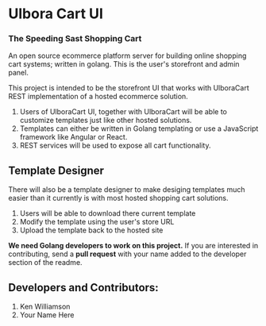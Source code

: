 # Ulbora Cart UI
### The Speeding Sast Shopping Cart
An open source ecommerce platform server for building online shopping cart systems; written in golang. This is the user's storefront and admin panel.

This project is intended to be the storefront UI that works with UlboraCart REST implementation of a hosted ecommerce solution. 

1. Users of UlboraCart UI, together with UlboraCart will be able to customize templates just like other hosted solutions.
2. Templates can either be written in Golang templating or use a JavaScript framework like Angular or React.
3. REST services will be used to expose all cart functionality.

## Template Designer
There will also be a template designer to make desiging templates much easier than it currently is with most hosted shopping cart solutions.

1. Users will be able to download there current template
2. Modify the template using the user's store URL
3. Upload the template back to the hosted site

**We need Golang developers to work on this project.** If you are interested in contributing, send a **pull request** with your name added to the developer section of the readme.

## Developers and Contributors:

1. Ken Williamson
2. Your Name Here



